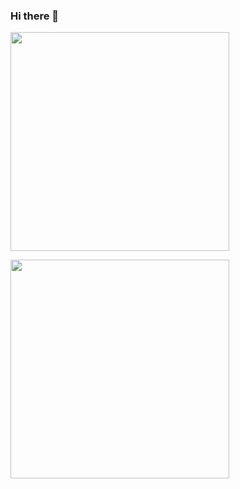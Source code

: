 ### Hi there 👋

<!--
**ive005/ive005** is a ✨ _special_ ✨ repository because its `README.md` (this file) appears on your GitHub profile.

Here are some ideas to get you started:

- 🔭 I’m currently working on ...
- 🌱 I’m currently learning ...
- 👯 I’m looking to collaborate on ...
- 🤔 I’m looking for help with ...
- 💬 Ask me about ...
- 📫 How to reach me: ...
- 😄 Pronouns: ...
- ⚡ Fun fact: ...
-->
<img src="https://api.vaunt.dev/entities/ive005/contributions?format=svg" width="350" />

<p>
  <a href="https://vaunt.dev">
    <img src="https://api.vaunt.dev/v1/github/entities/ive005/achievements?format=svg" width="350" />
  </a>
</p>

